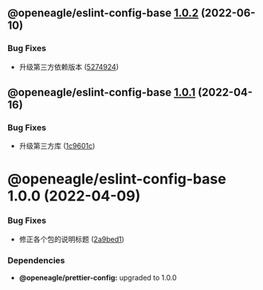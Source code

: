 ## @openeagle/eslint-config-base [1.0.2](https://github.com/openeagle/standard/compare/@openeagle/eslint-config-base@1.0.1...@openeagle/eslint-config-base@1.0.2) (2022-06-10)


### Bug Fixes

* 升级第三方依赖版本 ([5274924](https://github.com/openeagle/standard/commit/5274924d449439516bb908b8f05edba2d825050f))

## @openeagle/eslint-config-base [1.0.1](https://github.com/openeagle/standard/compare/@openeagle/eslint-config-base@1.0.0...@openeagle/eslint-config-base@1.0.1) (2022-04-16)


### Bug Fixes

* 升级第三方库 ([1c9601c](https://github.com/openeagle/standard/commit/1c9601c99c501b8debf9c236199a432860deb6b8))

# @openeagle/eslint-config-base 1.0.0 (2022-04-09)


### Bug Fixes

* 修正各个包的说明标题 ([2a9bed1](https://github.com/openeagle/standard/commit/2a9bed122523945df6b7bb3dcddb117ddf738598))





### Dependencies

* **@openeagle/prettier-config:** upgraded to 1.0.0
